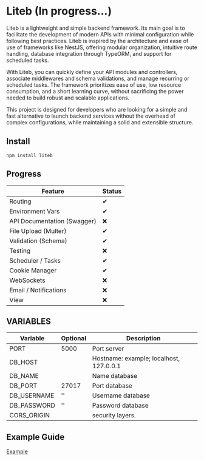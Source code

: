 # Liteb (In progress...)

Liteb is a lightweight and simple backend framework. Its main goal is to facilitate the development of modern APIs with minimal configuration while following best practices. Liteb is inspired by the architecture and ease of use of frameworks like NestJS, offering modular organization, intuitive route handling, database integration through TypeORM, and support for scheduled tasks.

With Liteb, you can quickly define your API modules and controllers, associate middlewares and schema validations, and manage recurring or scheduled tasks. The framework prioritizes ease of use, low resource consumption, and a short learning curve, without sacrificing the power needed to build robust and scalable applications.

This project is designed for developers who are looking for a simple and fast alternative to launch backend services without the overhead of complex configurations, while maintaining a solid and extensible structure.

## Install

`npm install liteb`

## Progress

| Feature                     | Status |
| --------------------------- | ------ |
| Routing                     | ✔     |
| Environment Vars            | ✔     |
| API Documentation (Swagger) | ❌     |
| File Upload (Multer)        | ✔     |
| Validation (Schema)         | ✔     |
| Testing                     | ❌     |
| Scheduler / Tasks           | ✔     |
| Cookie Manager              | ✔     |
| WebSockets                  | ❌     |
| Email / Notifications       | ❌     |
| View                        | ❌     |

## VARIABLES

| Variable    | Optional | Description                             |
| ----------- | -------- | --------------------------------------- |
| PORT        | 5000     | Port server                             |
| DB_HOST     |          | Hostname: example; localhost, 127.0.0.1 |
| DB_NAME     |          | Name database                           |
| DB_PORT     | 27017    | Port database                           |
| DB_USERNAME | ''       | Username database                       |
| DB_PASSWORD | ''       | Password database                       |
| CORS_ORIGIN |          | security layers.                        |

## Example Guide

[Example](https://github.com/ertrii/liteb/tree/main/src)
